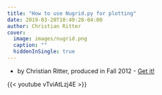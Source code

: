 ```yaml
---
title: "How to use Nugrid.py for plotting"
date: 2019-03-20T10:49:28-04:00
author: Christian Ritter
cover:
  image: images/nugrid.png
  caption: ""
  hiddenInSingle: true
---
```


* by Christian Ritter, produced in Fall 2012 - [Get it!](https://nugrid.github.io/NuGridPy/)

{{< youtube vTviAtLzj4E >}}
